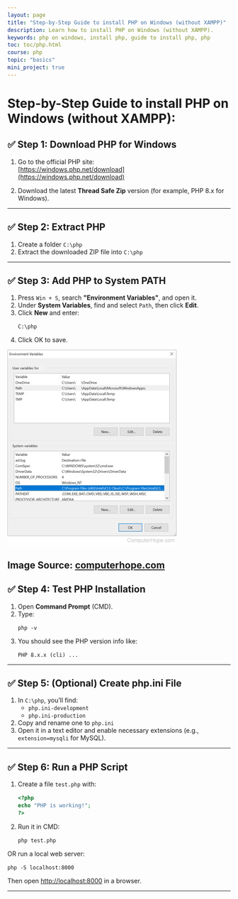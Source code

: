 ```yaml
---
layout: page
title: "Step-by-Step Guide to install PHP on Windows (without XAMPP)"
description: Learn how to install PHP on Windows (without XAMPP).
keywords: php on windows, install php, guide to install php, php
toc: toc/php.html
course: php
topic: "basics"
mini_project: true
---
```


# Step-by-Step Guide to install PHP on Windows (without XAMPP):


## ✅ **Step 1: Download PHP for Windows**
1. Go to the official PHP site:  
   [https://windows.php.net/download](https://windows.php.net/download)

2. Download the latest **Thread Safe Zip** version (for example, PHP 8.x for Windows).

---

## ✅ **Step 2: Extract PHP**
1. Create a folder `C:\php`
2. Extract the downloaded ZIP file into `C:\php`

---

## ✅ **Step 3: Add PHP to System PATH**
1. Press `Win + S`, search **"Environment Variables"**, and open it.
2. Under **System Variables**, find and select `Path`, then click **Edit**.
3. Click **New** and enter:
   ```
   C:\php
   ```
4. Click OK to save.

![Environment variables](/assets/images/windows/win10-envirvariables.webp)

**Image Source:** [computerhope.com](https://www.computerhope.com/issues/ch000549.htm)
---

## ✅ **Step 4: Test PHP Installation**
1. Open **Command Prompt** (CMD).
2. Type:
   ```
   php -v
   ```
3. You should see the PHP version info like:
   ```
   PHP 8.x.x (cli) ...
   ```

---

## ✅ **Step 5: (Optional) Create php.ini File**
1. In `C:\php`, you’ll find:
   - `php.ini-development`
   - `php.ini-production`
2. Copy and rename one to `php.ini`
3. Open it in a text editor and enable necessary extensions (e.g., `extension=mysqli` for MySQL).

---

## ✅ **Step 6: Run a PHP Script**
1. Create a file `test.php` with:
   ```php
   <?php
   echo "PHP is working!";
   ?>
   ```
2. Run it in CMD:
   ```
   php test.php
   ```

OR run a local web server:
   ```
   php -S localhost:8000
   ```
Then open [http://localhost:8000](http://localhost:8000) in a browser.

---

